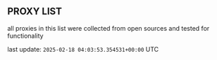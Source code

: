 ## PROXY LIST

all proxies in this list were collected from open sources and tested for functionality

last update: `2025-02-18 04:03:53.354531+00:00` UTC